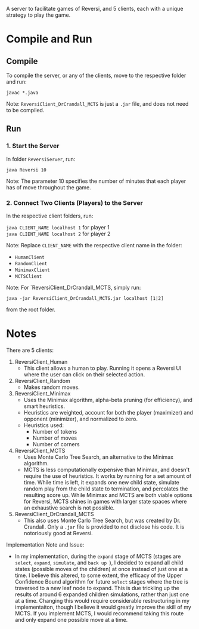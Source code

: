 A server to facilitate games of Reversi, and 5 clients, each with a unique strategy to play the game.

# Compile and Run

## Compile

To compile the server, or any of the clients, move to the respective folder and run:

`javac *.java`

Note: `ReversiClient_DrCrandall_MCTS` is just a `.jar` file, and does not need to be compiled.

## Run

### 1. Start the Server

In folder `ReversiServer`, run:

`java Reversi 10`  

Note: The parameter 10 specifies the number of minutes that each player has of move 
throughout the game.

### 2. Connect Two Clients (Players) to the Server

In the respective client folders, run:

`java CLIENT_NAME localhost 1` for player 1  
`java CLIENT_NAME localhost 2` for player 2

Note: Replace `CLIENT_NAME` with the respective client name in the folder:
- `HumanClient`
- `RandomClient`
- `MinimaxClient`
- `MCTSClient`

Note: For `ReversiClient_DrCrandall_MCTS, simply run:

`java -jar ReversiClient_DrCrandall_MCTS.jar localhost [1|2]`

from the root folder.

# Notes

There are 5 clients:

1. ReversiClient_Human
    - This client allows a human to play. Running it opens a Reversi UI where the user can click on their selected action.
2. ReversiClient_Random
    - Makes random moves.
3. ReversiClient_Minimax
    - Uses the Minimax algorithm, alpha-beta pruning (for efficiency), and smart heuristics.
    - Heuristics are weighted, account for both the player (maximizer) and opponent (minimizer), and normalized to zero.
    - Heuristics used:
        - Number of tokens
        - Number of moves
        - Number of corners
4. ReversiClient_MCTS
    - Uses Monte Carlo Tree Search, an alternative to the Minimax algorithm.
    - MCTS is less computationally expensive than Minimax, and doesn't require the use of heuristics. It works by running for a set amount of time. While time is left, it expands one new child state, simulate random play from the child state to termination, and percolates the resulting score up. While Minimax and MCTS are both viable options for Reversi, MCTS shines in games with larger state spaces where an exhaustive search is not possible.
5. ReversiClient_DrCrandall_MCTS
    - This also uses Monte Carlo Tree Search, but was created by Dr. Crandall. Only a `.jar` file is provided to not disclose his code. It is notoriously good at Reversi.

Implementation Note and Issue:
- In my implementation, during the `expand` stage of MCTS (stages are `select`, `expand`, `simulate`, and `back up `), I decided to expand all child states (possible moves of the children) at once instead of just one at a time. I believe this altered, to some extent, the efficacy of the Upper Confidence Bound algorithm for future `select` stages where the tree is traversed to a new leaf node to expand. This is due trickling up the results of around 6 expanded children simulations, rather than just one at a time. Changing this would require considerable restructuring in my implementaiton, though I believe it would greatly improve the skill of my MCTS. If you implement MCTS, I would recommend taking this route and only expand one possible move at a time.